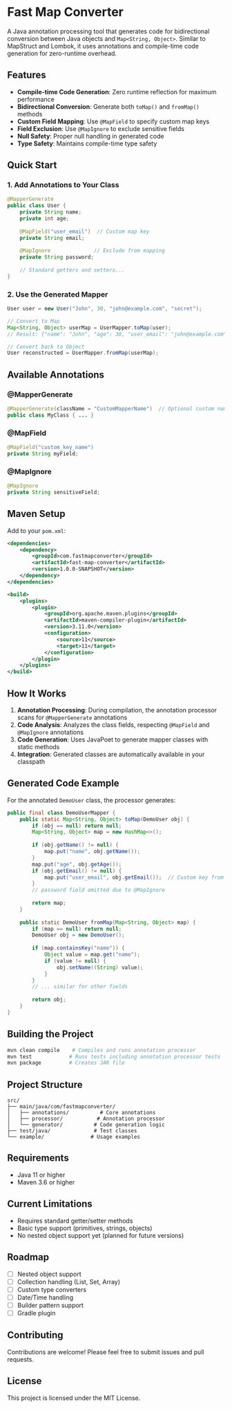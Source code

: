 # Fast Map Converter

A Java annotation processing tool that generates code for bidirectional conversion between Java objects and `Map<String, Object>`. Similar to MapStruct and Lombok, it uses annotations and compile-time code generation for zero-runtime overhead.

## Features

- **Compile-time Code Generation**: Zero runtime reflection for maximum performance
- **Bidirectional Conversion**: Generate both `toMap()` and `fromMap()` methods
- **Custom Field Mapping**: Use `@MapField` to specify custom map keys
- **Field Exclusion**: Use `@MapIgnore` to exclude sensitive fields
- **Null Safety**: Proper null handling in generated code
- **Type Safety**: Maintains compile-time type safety

## Quick Start

### 1. Add Annotations to Your Class

```java
@MapperGenerate
public class User {
    private String name;
    private int age;
    
    @MapField("user_email")  // Custom map key
    private String email;
    
    @MapIgnore              // Exclude from mapping
    private String password;
    
    // Standard getters and setters...
}
```

### 2. Use the Generated Mapper

```java
User user = new User("John", 30, "john@example.com", "secret");

// Convert to Map
Map<String, Object> userMap = UserMapper.toMap(user);
// Result: {"name": "John", "age": 30, "user_email": "john@example.com"}

// Convert back to Object
User reconstructed = UserMapper.fromMap(userMap);
```

## Available Annotations

### @MapperGenerate
```java
@MapperGenerate(className = "CustomMapperName")  // Optional custom name
public class MyClass { ... }
```

### @MapField
```java
@MapField("custom_key_name")
private String myField;
```

### @MapIgnore
```java
@MapIgnore
private String sensitiveField;
```

## Maven Setup

Add to your `pom.xml`:

```xml
<dependencies>
    <dependency>
        <groupId>com.fastmapconverter</groupId>
        <artifactId>fast-map-converter</artifactId>
        <version>1.0.0-SNAPSHOT</version>
    </dependency>
</dependencies>

<build>
    <plugins>
        <plugin>
            <groupId>org.apache.maven.plugins</groupId>
            <artifactId>maven-compiler-plugin</artifactId>
            <version>3.11.0</version>
            <configuration>
                <source>11</source>
                <target>11</target>
            </configuration>
        </plugin>
    </plugins>
</build>
```

## How It Works

1. **Annotation Processing**: During compilation, the annotation processor scans for `@MapperGenerate` annotations
2. **Code Analysis**: Analyzes the class fields, respecting `@MapField` and `@MapIgnore` annotations
3. **Code Generation**: Uses JavaPoet to generate mapper classes with static methods
4. **Integration**: Generated classes are automatically available in your classpath

## Generated Code Example

For the annotated `DemoUser` class, the processor generates:

```java
public final class DemoUserMapper {
    public static Map<String, Object> toMap(DemoUser obj) {
        if (obj == null) return null;
        Map<String, Object> map = new HashMap<>();
        
        if (obj.getName() != null) {
            map.put("name", obj.getName());
        }
        map.put("age", obj.getAge());
        if (obj.getEmail() != null) {
            map.put("user_email", obj.getEmail());  // Custom key from @MapField
        }
        // password field omitted due to @MapIgnore
        
        return map;
    }
    
    public static DemoUser fromMap(Map<String, Object> map) {
        if (map == null) return null;
        DemoUser obj = new DemoUser();
        
        if (map.containsKey("name")) {
            Object value = map.get("name");
            if (value != null) {
                obj.setName((String) value);
            }
        }
        // ... similar for other fields
        
        return obj;
    }
}
```

## Building the Project

```bash
mvn clean compile    # Compiles and runs annotation processor
mvn test            # Runs tests including annotation processor tests
mvn package         # Creates JAR file
```

## Project Structure

```
src/
├── main/java/com/fastmapconverter/
│   ├── annotations/          # Core annotations
│   ├── processor/           # Annotation processor
│   └── generator/          # Code generation logic
├── test/java/              # Test classes
└── example/               # Usage examples
```

## Requirements

- Java 11 or higher
- Maven 3.6 or higher

## Current Limitations

- Requires standard getter/setter methods
- Basic type support (primitives, strings, objects)
- No nested object support yet (planned for future versions)

## Roadmap

- [ ] Nested object support
- [ ] Collection handling (List, Set, Array)
- [ ] Custom type converters
- [ ] Date/Time handling
- [ ] Builder pattern support
- [ ] Gradle plugin

## Contributing

Contributions are welcome! Please feel free to submit issues and pull requests.

## License

This project is licensed under the MIT License.